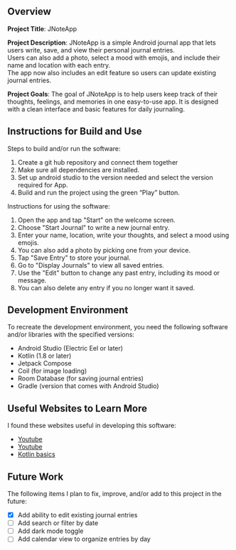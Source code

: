 ## Overview

**Project Title**: JNoteApp

**Project Description**:
JNoteApp is a simple Android journal app that lets users write, save, and view their personal journal entries.  
Users can also add a photo, select a mood with emojis, and include their name and location with each entry.  
The app now also includes an edit feature so users can update existing journal entries.

**Project Goals**:
The goal of JNoteApp is to help users keep track of their thoughts, feelings, and memories in one easy-to-use app. 
It is designed with a clean interface and basic features for daily journaling.

## Instructions for Build and Use

Steps to build and/or run the software:

1. Create a git hub repository and connect them together
2. Make sure all dependencies are installed.
3. Set up android studio to the version needed and select the version required for App.  
4. Build and run the project using the green “Play” button.

Instructions for using the software: 

1. Open the app and tap "Start" on the welcome screen.
2. Choose "Start Journal" to write a new journal entry.
3. Enter your name, location, write your thoughts, and select a mood using emojis.
4. You can also add a photo by picking one from your device.
5. Tap "Save Entry" to store your journal.
6. Go to "Display Journals" to view all saved entries.
7. Use the "Edit" button to change any past entry, including its mood or message.
8. You can also delete any entry if you no longer want it saved.

## Development Environment 

To recreate the development environment, you need the following software and/or libraries with the specified versions:
* Android Studio (Electric Eel or later)
* Kotlin (1.8 or later)
* Jetpack Compose
* Coil (for image loading)
* Room Database (for saving journal entries)
* Gradle (version that comes with Android Studio)

## Useful Websites to Learn More

I found these websites useful in developing this software:

* [Youtube](https://www.youtube.com/watch?v=kEKGBHy_fwU)
* [Youtube](https://www.youtube.com/watch?v=7OvsWwbvYsM)
* [Kotlin basics](https://developer.android.com/courses/pathways/android-development-with-kotlin-1)


## Future Work

The following items I plan to fix, improve, and/or add to this project in the future:

* [x] Add ability to edit existing journal entries
* [ ] Add search or filter by date
* [ ] Add dark mode toggle
* [ ] Add calendar view to organize entries by day  

